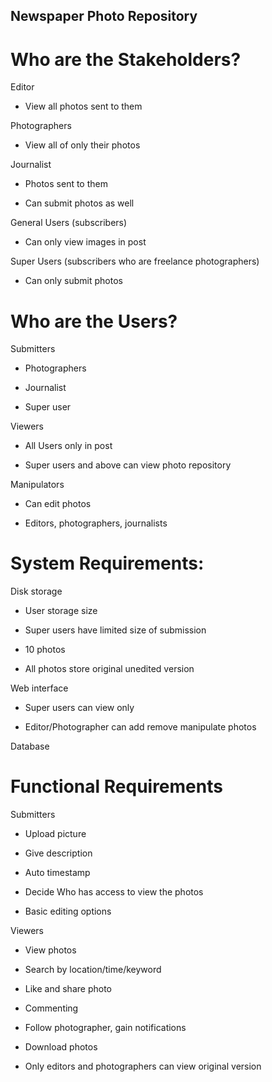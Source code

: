 ## Newspaper Photo Repository

# Who are the Stakeholders?

Editor

- View all photos sent to them

Photographers

- View all of only their photos

Journalist

- Photos sent to them

- Can submit photos as well

General Users (subscribers)

- Can only view images in post

Super Users (subscribers who are freelance photographers)

- Can only submit photos

 

# Who are the Users?

Submitters

- Photographers

- Journalist

- Super user

Viewers

- All Users only in post

- Super users and above can view photo repository

Manipulators

- Can edit photos

- Editors, photographers, journalists

 

# System Requirements:

Disk storage

- User storage size

- Super users have limited size of submission

- 10 photos

- All photos store original unedited version

Web interface

- Super users can view only

- Editor/Photographer can add remove manipulate photos

Database

 

# Functional Requirements

Submitters

- Upload picture

- Give description

- Auto timestamp

- Decide Who has access to view the photos

- Basic editing options 

Viewers

- View photos

- Search by location/time/keyword

- Like and share photo

- Commenting

- Follow photographer, gain notifications

- Download photos

- Only editors and photographers can view original version